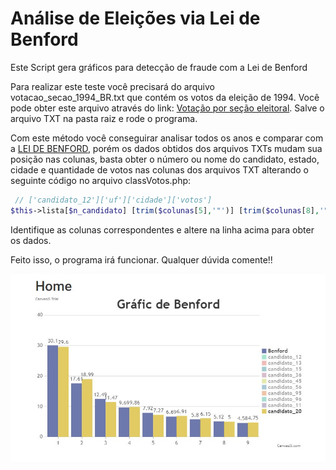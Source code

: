 # Análise de Eleições via Lei de Benford
 Este Script gera gráficos para detecção de fraude com a Lei de Benford
 
 Para realizar este teste você precisará do arquivo votacao_secao_1994_BR.txt que contém os votos da eleição de 1994. 
 Você pode obter este arquivo através do link: <a href="https://www.tse.jus.br/hotsites/pesquisas-eleitorais/resultados_anos/votacao/votacao_secao_eleitoral_1994.html">Votação por seção eleitoral</a>. Salve o arquivo TXT na pasta raiz e rode o programa. 
 
 Com este método você conseguirar analisar todos os anos e comparar com a <a href="https://pt.wikipedia.org/wiki/Lei_de_Benford">LEI DE BENFORD</a>, porém os dados obtidos dos arquivos TXTs mudam sua posição nas colunas, basta obter o número ou nome do candidato, estado, cidade e quantidade de votos nas colunas dos arquivos TXT alterando o seguinte código no arquivo classVotos.php:
 
```php
 // ['candidato_12']['uf']['cidade']['votos']
$this->lista[$n_candidato] [trim($colunas[5],'"')] [trim($colunas[8],'"')][] = (int) trim($colunas[14],'"');
```
Identifique as colunas correspondentes e altere na linha acima para obter os dados. 

Feito isso, o programa irá funcionar. Qualquer dúvida comente!!

<img src="ScreenHunter 608.jpg"/>
